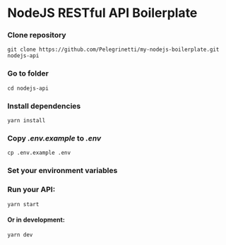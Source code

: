 # NodeJS RESTful API Boilerplate 

### Clone repository
```git clone https://github.com/Pelegrinetti/my-nodejs-boilerplate.git nodejs-api```
### Go to folder
```cd nodejs-api```
### Install dependencies
```yarn install```
### Copy *.env.example* to *.env*
```cp .env.example .env```
### Set your environment variables
### Run your API:
```yarn start```
#### Or in development:
```yarn dev```
